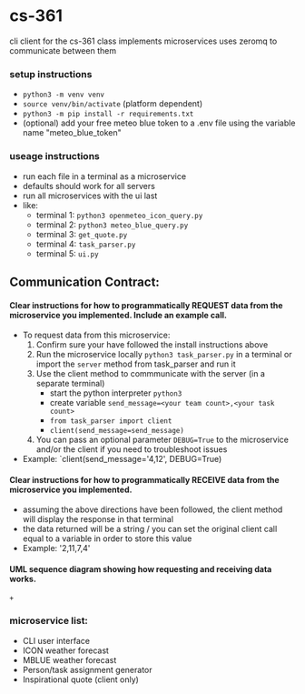 # cs-361
cli client for the cs-361 class
implements microservices
uses zeromq to communicate between them

### setup instructions
+ `python3 -m venv venv`
+ `source venv/bin/activate` (platform dependent)
+ `python3 -m pip install -r requirements.txt`
+ (optional) add your free meteo blue token to a .env file using the variable name "meteo_blue_token"

### useage instructions
- run each file in a terminal as a microservice
- defaults should work for all servers
- run all microservices with the ui last
- like: 
    + terminal 1: `python3 openmeteo_icon_query.py`
    + terminal 2: `python3 meteo_blue_query.py`
    + terminal 3: `get_quote.py`
    + terminal 4: `task_parser.py`
    + terminal 5: `ui.py`


## Communication Contract:
#### Clear instructions for how to programmatically REQUEST data from the microservice you implemented. Include an example call.
+ To request data from this microservice:
    1) Confirm sure your have followed the install instructions above
    2) Run the microservice locally `python3 task_parser.py` in a terminal or import the `server` method from task_parser and run it
    3) Use the client method to commmunicate with the server (in a separate terminal)
        + start the python interpreter `python3`
        + create variable `send_message=<your team count>,<your task count>`
        + `from task_parser import client`
        + `client(send_message=send_message)`
    4) You can pass an optional parameter `DEBUG=True` to the microservice and/or the client if you need to troubleshoot issues
+ Example: `client(send_message='4,12', DEBUG=True)

#### Clear instructions for how to programmatically RECEIVE data from the microservice you implemented.
+ assuming the above directions have been followed, the client method will display the response in that terminal
+ the data returned will be a string / you can set the original client call equal to a variable in order to store this value
+ Example: '2,11,7,4'

#### UML sequence diagram showing how requesting and receiving data works.
    +

### microservice list:
+ CLI user interface
+ ICON weather forecast
+ MBLUE weather forecast
+ Person/task assignment generator
+ Inspirational quote (client only)
